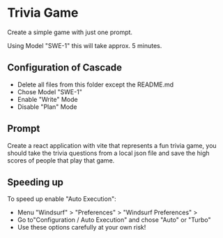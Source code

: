 # Trivia Game

Create a simple game with just one prompt.

Using Model "SWE-1" this will take approx. 5 minutes.


## Configuration of Cascade

- Delete all files from this folder except the README.md
- Chose Model "SWE-1"
- Enable "Write" Mode
- Disable "Plan" Mode

## Prompt

Create a react application with vite that represents a fun trivia game, you should take the trivia questions from a local json file and save the high scores of people that play that game.


## Speeding up

To speed up enable "Auto Execution": 
- Menu "Windsurf" > "Preferences" > "Windsurf Preferences" > 
- Go to"Configuration / Auto Execution" and chose "Auto" or "Turbo"
- Use these options carefully at your own risk!

